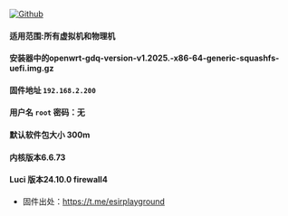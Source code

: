 [![Github](https://img.shields.io/badge/Release文件可在国内加速站下载-FC7C0D?logo=github&logoColor=fff&labelColor=000&style=for-the-badge)](https://wkdaily.cpolar.top/archives/1) 

#### 适用范围:所有虚拟机和物理机
#### 安装器中的openwrt-gdq-version-v1.2025.-x86-64-generic-squashfs-uefi.img.gz
#### 固件地址 `192.168.2.200`
#### 用户名 `root` 密码：无
#### 默认软件包大小 300m 
#### 内核版本6.6.73 
#### Luci 版本24.10.0 firewall4

- 固件出处：https://t.me/esirplayground
